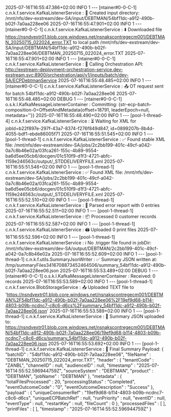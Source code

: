 2025-07-16T16:55:47.386+02:00  INFO 1 --- [ntainer#0-0-C-1] c.n.k.f.service.KafkaListenerService     : 📁 Created input directory: /mnt/nfs/dev-exstream/dev-SA/input/DEBTMAN/54bf11dc-a912-490b-b02f-7a0aa228ee06
2025-07-16T16:55:47.901+02:00  INFO 1 --- [ntainer#0-0-C-1] c.n.k.f.service.KafkaListenerService     : ⬇️ Downloaded file https://nsndvextr01.blob.core.windows.net/nsnakscontregecm001/DEBTMAN_20250715_022024_error.TXT to local path /mnt/nfs/dev-exstream/dev-SA/input/DEBTMAN/54bf11dc-a912-490b-b02f-7a0aa228ee06/DEBTMAN_20250715_022024_error.TXT
2025-07-16T16:55:47.901+02:00  INFO 1 --- [ntainer#0-0-C-1] c.n.k.f.service.KafkaListenerService     : 🚀 Calling Orchestration API: http://exstream-deployment-orchestration-service.dev-exstream.svc:8900/orchestration/api/v1/inputs/batch/dev-SA/ECPDebtmanService
2025-07-16T16:55:48.485+02:00  INFO 1 --- [ntainer#0-0-C-1] c.n.k.f.service.KafkaListenerService     : 📤 OT request sent for batch 54bf11dc-a912-490b-b02f-7a0aa228ee06
2025-07-16T16:55:48.485+02:00 DEBUG 1 --- [ntainer#0-0-C-1] o.s.k.l.KafkaMessageListenerContainer    : Committing: {str-ecp-batch-composition-0=OffsetAndMetadata{offset=18791, leaderEpoch=null, metadata=''}}
2025-07-16T16:55:48.490+02:00  INFO 1 --- [pool-1-thread-4] c.n.k.f.service.KafkaListenerService     : ⏳ Waiting for XML for jobId=b22f897e-297f-43a7-8374-f276f849d847, id=0899207b-8b4d-4055-bdf1-ebde86005f71
2025-07-16T16:55:51.545+02:00  INFO 1 --- [pool-1-thread-1] c.n.k.f.service.KafkaListenerService     : ✅ Found stable XML file: /mnt/nfs/dev-exstream/dev-SA/jobs/2c2bb199-401c-49cf-a042-0a7c8b46e02a/03fca261-155c-4b89-9554-ba6d5ee05cb6/docgen/01c510f9-d1f3-4721-abfc-1159e246563c/output/_STDDELIVERYFILE.xml
2025-07-16T16:55:51.546+02:00  INFO 1 --- [pool-1-thread-1] c.n.k.f.service.KafkaListenerService     : ✅ Found XML file: /mnt/nfs/dev-exstream/dev-SA/jobs/2c2bb199-401c-49cf-a042-0a7c8b46e02a/03fca261-155c-4b89-9554-ba6d5ee05cb6/docgen/01c510f9-d1f3-4721-abfc-1159e246563c/output/_STDDELIVERYFILE.xml
2025-07-16T16:55:52.510+02:00  INFO 1 --- [pool-1-thread-1] c.n.k.f.service.KafkaListenerService     : 🧾 Parsed error report with 0 entries
2025-07-16T16:55:52.511+02:00  INFO 1 --- [pool-1-thread-1] c.n.k.f.service.KafkaListenerService     : 📦 Processed 0 customer records
2025-07-16T16:55:52.587+02:00  INFO 1 --- [pool-1-thread-1] c.n.k.f.service.KafkaListenerService     : 🖨️ Uploaded 0 print files
2025-07-16T16:55:52.596+02:00  INFO 1 --- [pool-1-thread-1] c.n.k.f.service.KafkaListenerService     : ℹ️ No .trigger file found in jobDir: /mnt/nfs/dev-exstream/dev-SA/output/DEBTMAN/2c2bb199-401c-49cf-a042-0a7c8b46e02a
2025-07-16T16:55:52.609+02:00  INFO 1 --- [pool-1-thread-1] c.n.k.f.utils.SummaryJsonWriter          : ✅ Summary JSON written at: /tmp/summaryFiles3416708873452464506/summary_54bf11dc-a912-490b-b02f-7a0aa228ee06.json
2025-07-16T16:55:53.489+02:00 DEBUG 1 --- [ntainer#0-0-C-1] o.s.k.l.KafkaMessageListenerContainer    : Received: 0 records
2025-07-16T16:55:53.589+02:00  INFO 1 --- [pool-1-thread-1] c.n.k.f.service.BlobStorageService       : 📤 Uploaded TEXT file to 'https://nsndvextr01.blob.core.windows.net/nsnakscontregecm001/DEBTMAN%2F54bf11dc-a912-490b-b02f-7a0aa228ee06%2F19ef9d68-b114-4803-b09b-ncdnc7-c8c6-d6cs%2Fsummary_54bf11dc-a912-490b-b02f-7a0aa228ee06.json'
2025-07-16T16:55:53.589+02:00  INFO 1 --- [pool-1-thread-1] c.n.k.f.service.KafkaListenerService     : 📁 Summary JSON uploaded to: https://nsndvextr01.blob.core.windows.net/nsnakscontregecm001/DEBTMAN/54bf11dc-a912-490b-b02f-7a0aa228ee06/19ef9d68-b114-4803-b09b-ncdnc7-c8c6-d6cs/summary_54bf11dc-a912-490b-b02f-7a0aa228ee06.json
2025-07-16T16:55:53.692+02:00  INFO 1 --- [pool-1-thread-1] c.n.k.f.service.KafkaListenerService     : 📄 Final Summary Payload:
{
  "batchID" : "54bf11dc-a912-490b-b02f-7a0aa228ee06",
  "fileName" : "DEBTMAN_20250715_022024_error.TXT",
  "header" : {
    "tenantCode" : "ZANBL",
    "channelID" : null,
    "audienceID" : null,
    "timestamp" : "2025-07-16T14:55:52.596944759Z",
    "sourceSystem" : "DEBTMAN",
    "product" : "DEBTMAN",
    "jobName" : "DEBTMAN"
  },
  "metadata" : {
    "totalFilesProcessed" : 20,
    "processingStatus" : "Completed",
    "eventOutcomeCode" : "0",
    "eventOutcomeDescription" : "Success"
  },
  "payload" : {
    "uniqueConsumerRef" : "19ef9d68-b114-4803-b09b-ncdnc7-c8c6-d6cs",
    "uniqueECPBatchRef" : null,
    "runPriority" : null,
    "eventID" : null,
    "eventType" : null,
    "restartKey" : null,
    "fileCount" : 0
  },
  "processedFiles" : [ ],
  "printFiles" : [ ],
  "timestamp" : "2025-07-16T14:55:52.596944759Z"
}
